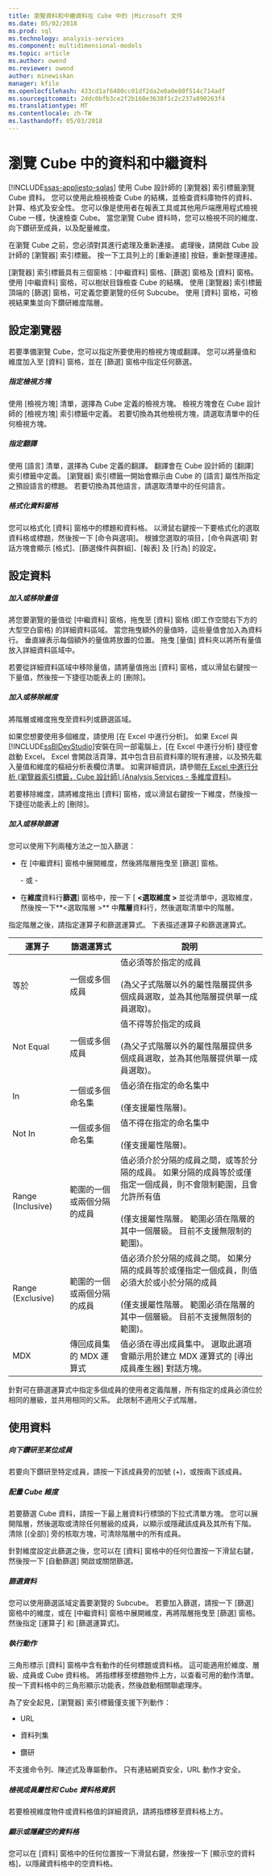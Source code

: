 ```yaml
---
title: 瀏覽資料和中繼資料在 Cube 中的 |Microsoft 文件
ms.date: 05/02/2018
ms.prod: sql
ms.technology: analysis-services
ms.component: multidimensional-models
ms.topic: article
ms.author: owend
ms.reviewer: owend
author: minewiskan
manager: kfile
ms.openlocfilehash: 433cd1af6480cc01df2da2e0a0e80f514c714adf
ms.sourcegitcommit: 2ddc0bfb3ce2f2b160e3638f1c2c237a898263f4
ms.translationtype: MT
ms.contentlocale: zh-TW
ms.lasthandoff: 05/03/2018
---
```

# <a name="browse-data-and-metadata-in-cube"></a>瀏覽 Cube 中的資料和中繼資料
[!INCLUDE[ssas-appliesto-sqlas](../../includes/ssas-appliesto-sqlas.md)]
  使用 Cube 設計師的 [瀏覽器] 索引標籤瀏覽 Cube 資料。 您可以使用此檢視檢查 Cube 的結構，並檢查資料庫物件的資料、計算、格式及安全性。 您可以像是使用者在報表工具或其他用戶端應用程式檢視 Cube 一樣，快速檢查 Cube。 當您瀏覽 Cube 資料時，您可以檢視不同的維度、向下鑽研至成員，以及配量維度。  
  
 在瀏覽 Cube 之前，您必須對其進行處理及重新連接。 處理後，請開啟 Cube 設計師的 [瀏覽器] 索引標籤。 按一下工具列上的 [重新連接] 按鈕，重新整理連接。  
  
 [瀏覽器] 索引標籤具有三個窗格：[中繼資料] 窗格、[篩選] 窗格及 [資料] 窗格。 使用 [中繼資料] 窗格，可以樹狀目錄檢查 Cube 的結構。 使用 [瀏覽器] 索引標籤頂端的 [篩選] 窗格，可定義您要瀏覽的任何 Subcube。 使用 [資料] 窗格，可檢視結果集並向下鑽研維度階層。  
  
## <a name="setting-up-the-browser"></a>設定瀏覽器  
 若要準備瀏覽 Cube，您可以指定所要使用的檢視方塊或翻譯。 您可以將量值和維度加入至 [資料] 窗格，並在 [篩選] 窗格中指定任何篩選。  
  
##### <a name="specifying-a-perspective"></a>指定檢視方塊  
 使用 [檢視方塊] 清單，選擇為 Cube 定義的檢視方塊。 檢視方塊會在 Cube 設計師的 [檢視方塊] 索引標籤中定義。 若要切換為其他檢視方塊，請選取清單中的任何檢視方塊。  
  
##### <a name="specifying-a-translation"></a>指定翻譯  
 使用 [語言] 清單，選擇為 Cube 定義的翻譯。 翻譯會在 Cube 設計師的 [翻譯] 索引標籤中定義。 [瀏覽器] 索引標籤一開始會顯示由 Cube 的 [語言] 屬性所指定之預設語言的標題。 若要切換為其他語言，請選取清單中的任何語言。  
  
##### <a name="formatting-the-data-pane"></a>格式化資料窗格  
 您可以格式化 [資料] 窗格中的標題和資料格。 以滑鼠右鍵按一下要格式化的選取資料格或標題，然後按一下 [命令與選項]。 根據您選取的項目，[命令與選項] 對話方塊會顯示 [格式]、[篩選條件與群組]、[報表] 及 [行為] 的設定。  
  
## <a name="setting-up-the-data"></a>設定資料  
  
##### <a name="adding-or-removing-measures"></a>加入或移除量值  
 將您要瀏覽的量值從 [中繼資料] 窗格，拖曳至 [資料] 窗格 (即工作空間右下方的大型空白窗格) 的詳細資料區域。 當您拖曳額外的量值時，這些量值會加入為資料行。 垂直線表示每個額外的量值將放置的位置。 拖曳 [量值] 資料夾以將所有量值放入詳細資料區域中。  
  
 若要從詳細資料區域中移除量值，請將量值拖出 [資料] 窗格，或以滑鼠右鍵按一下量值，然後按一下捷徑功能表上的 [刪除]。  
  
##### <a name="adding-or-removing-dimensions"></a>加入或移除維度  
 將階層或維度拖曳至資料列或篩選區域。  
  
 如果您想要使用多個維度，請使用 [在 Excel 中進行分析]。 如果 Excel 與 [!INCLUDE[ssBIDevStudio](../../includes/ssbidevstudio-md.md)]安裝在同一部電腦上，[在 Excel 中進行分析] 捷徑會啟動 Excel。 Excel 會開啟活頁簿，其中包含目前資料庫的現有連接，以及預先載入量值和維度的樞紐分析表欄位清單。 如需詳細資訊，請參閱[在 Excel 中進行分析 &#40;瀏覽器索引標籤，Cube 設計師&#41; &#40;Analysis Services - 多維度資料&#41;](http://msdn.microsoft.com/library/890ed457-137e-44ac-9b2c-83344a1b8fc9)。  
  
 若要移除維度，請將維度拖出 [資料] 窗格，或以滑鼠右鍵按一下維度，然後按一下捷徑功能表上的 [刪除]。  
  
##### <a name="adding-or-removing-filters"></a>加入或移除篩選  
 您可以使用下列兩種方法之一加入篩選：  
  
-   在 [中繼資料] 窗格中展開維度，然後將階層拖曳至 [篩選] 窗格。  
  
     \- 或 -  
  
-   在**維度**資料行**篩選**] 窗格中，按一下 [ **\<選取維度 >** 並從清單中，選取維度，然後按一下**\<選取階層 >** 中**階層**資料行，然後選取清單中的階層。  
  
 指定階層之後，請指定運算子和篩選運算式。 下表描述運算子和篩選運算式。  
  
|運算子|篩選運算式|說明|  
|--------------|-----------------------|-----------------|  
|等於|一個或多個成員|值必須等於指定的成員<br /><br /> (為父子式階層以外的屬性階層提供多個成員選取，並為其他階層提供單一成員選取)。|  
|Not Equal|一個或多個成員|值不得等於指定的成員<br /><br /> (為父子式階層以外的屬性階層提供多個成員選取，並為其他階層提供單一成員選取)。|  
|In|一個或多個命名集|值必須在指定的命名集中<br /><br /> (僅支援屬性階層)。|  
|Not In|一個或多個命名集|值不得在指定的命名集中<br /><br /> (僅支援屬性階層)。|  
|Range (Inclusive)|範圍的一個或兩個分隔的成員|值必須介於分隔的成員之間，或等於分隔的成員。 如果分隔的成員等於或僅指定一個成員，則不會限制範圍，且會允許所有值<br /><br /> (僅支援屬性階層。 範圍必須在階層的其中一個層級。 目前不支援無限制的範圍)。|  
|Range (Exclusive)|範圍的一個或兩個分隔的成員|值必須介於分隔的成員之間。 如果分隔的成員等於或僅指定一個成員，則值必須大於或小於分隔的成員<br /><br /> (僅支援屬性階層。 範圍必須在階層的其中一個層級。 目前不支援無限制的範圍)。|  
|MDX|傳回成員集的 MDX 運算式|值必須在導出成員集中。 選取此選項會顯示用於建立 MDX 運算式的 [導出成員產生器] 對話方塊。|  
  
 針對可在篩選運算式中指定多個成員的使用者定義階層，所有指定的成員必須位於相同的層級，並共用相同的父系。 此限制不適用父子式階層。  
  
## <a name="working-with-data"></a>使用資料  
  
##### <a name="drilling-down-into-a-member"></a>向下鑽研至某位成員  
 若要向下鑽研至特定成員，請按一下該成員旁的加號 (+)，或按兩下該成員。  
  
##### <a name="slicing-through-cube-dimensions"></a>配量 Cube 維度  
 若要篩選 Cube 資料，請按一下最上層資料行標頭的下拉式清單方塊。 您可以展開階層，然後選取或清除任何層級的成員，以顯示或隱藏該成員及其所有下階。 清除 [(全部)] 旁的核取方塊，可清除階層中的所有成員。  
  
 針對維度設定此篩選之後，您可以在 [資料] 窗格中的任何位置按一下滑鼠右鍵，然後按一下 [自動篩選] 開啟或關閉篩選。  
  
##### <a name="filtering-data"></a>篩選資料  
 您可以使用篩選區域定義要瀏覽的 Subcube。 若要加入篩選，請按一下 [篩選] 窗格中的維度，或在 [中繼資料] 窗格中展開維度，再將階層拖曳至 [篩選] 窗格。 然後指定 [運算子] 和 [篩選運算式]。  
  
##### <a name="performing-actions"></a>執行動作  
 三角形標示 [資料] 窗格中含有動作的任何標題或資料格。 這可能適用於維度、層級、成員或 Cube 資料格。 將指標移至標題物件上方，以查看可用的動作清單。 按一下資料格中的三角形顯示功能表，然後啟動相關聯處理序。  
  
 為了安全起見，[瀏覽器] 索引標籤僅支援下列動作：  
  
-   URL  
  
-   資料列集  
  
-   鑽研  
  
 不支援命令列、陳述式及專屬動作。 只有連結網頁安全，URL 動作才安全。  
  
##### <a name="viewing-member-properties-and-cube-cell-information"></a>檢視成員屬性和 Cube 資料格資訊  
 若要檢視維度物件或資料格值的詳細資訊，請將指標移至資料格上方。  
  
##### <a name="showing-or-hiding-empty-cells"></a>顯示或隱藏空的資料格  
 您可以在 [資料] 窗格中的任何位置按一下滑鼠右鍵，然後按一下 [顯示空的資料格]，以隱藏資料格中的空資料格。  
  
  
